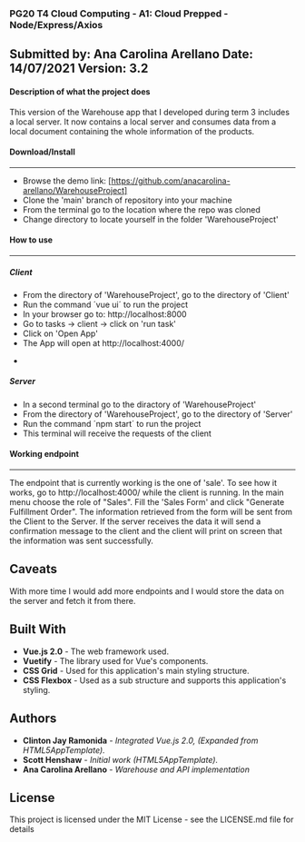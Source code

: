 ### **PG20 T4 Cloud Computing - A1: Cloud Prepped - Node/Express/Axios**
Submitted by: Ana Carolina Arellano
Date: 14/07/2021
Version: 3.2
----------
#### **Description of what the project does**
This version of the Warehouse app that I developed during term 3 includes a local server. It now contains a local server and consumes data from a local document containing the whole information of the products. 

#### **Download/Install**
---------
 - Browse the demo link: [https://github.com/anacarolina-arellano/WarehouseProject]
 - Clone the 'main' branch of repository into your machine
 - From the terminal go to the location where the repo was cloned
 - Change directory to locate yourself in the folder 'WarehouseProject'


#### **How to use**
--------
##### Client
- From the directory of 'WarehouseProject', go to the directory of 'Client'
- Run the command ´vue ui´ to run the project
- In your browser go to: http://localhost:8000
- Go to tasks -> client -> click on 'run task'
- Click on 'Open App'
- The App will open at http://localhost:4000/

* 

##### Server
- In a second terminal go to the diractory of 'WarehouseProject'
- From the directory of 'WarehouseProject', go to the directory of 'Server'
- Run the command ´npm start´ to run the project
- This terminal will receive the requests of the client

#### **Working endpoint**
--------
The endpoint that is currently working is the one of 'sale'. To see how it works, go to http://localhost:4000/ while the client is running. In the main menu choose the role of "Sales". Fill the 'Sales Form' and click "Generate Fulfillment Order".
The information retrieved from the form will be sent from the Client to the Server. If the server receives the data it will send a confirmation message to the client and the client will print on screen that the information was sent successfully.

## Caveats
With more time I would add more endpoints and I would store the data on the server and fetch it from there. 

## Built With
* **Vue.js 2.0** - The web framework used.
* **Vuetify** - The library used for Vue's components.
* **CSS Grid** - Used for this application's main styling structure.
* **CSS Flexbox** - Used as a sub structure and supports this application's styling.

## Authors
* **Clinton Jay Ramonida** - *Integrated Vue.js 2.0, (Expanded from HTML5AppTemplate).*
* **Scott Henshaw** - *Initial work (HTML5AppTemplate).*
* **Ana Carolina Arellano** - *Warehouse and API implementation*

## License
This project is licensed under the MIT License - see the LICENSE.md file for details

